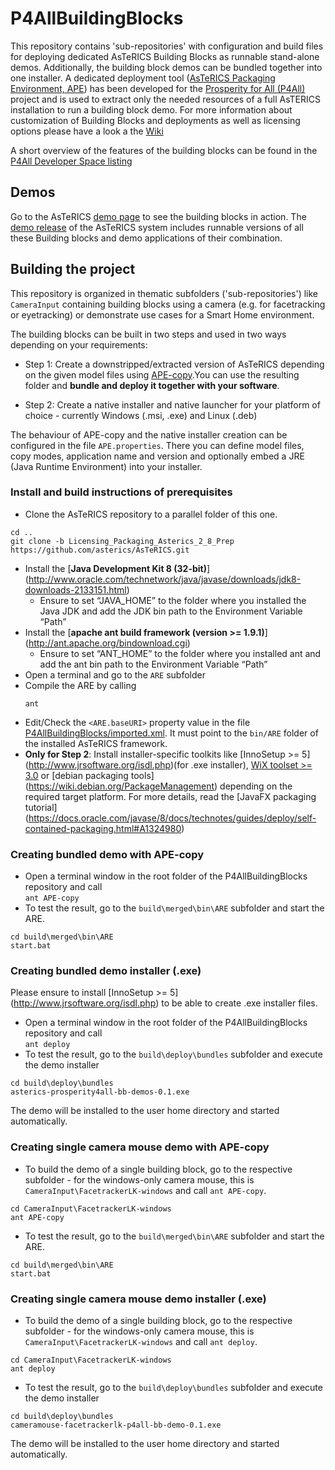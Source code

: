 # P4AllBuildingBlocks
This repository contains 'sub-repositories' with configuration and build files for deploying dedicated AsTeRICS Building Blocks as runnable stand-alone demos. Additionally, the building block demos can be bundled together into one installer. A dedicated deployment tool ([AsTeRICS Packaging Environment, APE](https://github.com/asterics/P4AllBuildingBlocks/wiki/AsTeRICS-Packaging-Environment-(APE))) has been developed for the [Prosperity for All (P4All)](http://www.prosperity4all.eu/
) project and is used to extract only the needed resources of a full AsTERICS installation to run a building block demo. For more information about customization of Building Blocks and deployments as well as licensing options please have a look a the [Wiki](https://github.com/asterics/P4AllBuildingBlocks/wiki)

A short overview of the features of the building blocks can be found in the [P4All Developer Space listing](http://portal.teco.edu/dspace/?q=en/)

## Demos
Go to the AsTeRICS [demo page](http://asterics.github.io/AsTeRICS/demos.html) to see the building blocks in action.
The [demo release](https://github.com/asterics/P4AllBuildingBlocks/releases/tag/asterics-prosperity4all-bb-demos) of the AsTeRICS system includes runnable versions of all these Building blocks and demo applications of their combination.

## Building the project
This repository is organized in thematic subfolders ('sub-repositories') like ```CameraInput``` containing building blocks using a camera (e.g. for facetracking or eyetracking) or demonstrate use cases for a Smart Home environment.

The building blocks can be built in two steps and used in two ways depending on your requirements:

* Step 1: Create a downstripped/extracted version of AsTeRICS depending on the given model files using [APE-copy](https://github.com/asterics/AsTeRICS/tree/Licensing_Packaging_Asterics_2_8_Prep/bin/APE#ape-copy).You can use the resulting folder and **bundle and deploy it together with your software**.

* Step 2: Create a native installer and native launcher for your platform of choice - currently Windows (.msi, .exe) and Linux (.deb)

The behaviour of APE-copy and the native installer creation can be configured in the file ```APE.properties```. There you can define model files, copy modes, application name and version and optionally embed a JRE (Java Runtime Environment) into your installer.   

### Install and build instructions of prerequisites 

* Clone the AsTeRICS repository to a parallel folder of this one.  
```
cd ..
git clone -b Licensing_Packaging_Asterics_2_8_Prep https://github.com/asterics/AsTeRICS.git
```
* Install the [**Java Development Kit 8 (32-bit)**] (http://www.oracle.com/technetwork/java/javase/downloads/jdk8-downloads-2133151.html)
  * Ensure to set “JAVA_HOME” to the folder where you installed the Java JDK and add the JDK bin path to the Environment Variable “Path”
* Install the [**apache ant build framework (version >= 1.9.1)**] (http://ant.apache.org/bindownload.cgi)
  * Ensure to set “ANT_HOME” to the folder where you installed ant and add the ant bin path to the Environment Variable “Path”
* Open a terminal and go to the ```ARE``` subfolder
* Compile the ARE by calling
  ```
  ant
  ```
* Edit/Check the ```<ARE.baseURI>``` property value in the file [P4AllBuildingBlocks/imported.xml](https://github.com/asterics/P4AllBuildingBlocks/blob/master/imported.xml). 
It must point to the ```bin/ARE``` folder of the installed AsTeRICS framework.   
* __Only for Step 2__: Install installer-specific toolkits like [InnoSetup >= 5] (http://www.jrsoftware.org/isdl.php)(for .exe installer), [WiX toolset >= 3.0](http://wixtoolset.org/) or [debian packaging tools] (https://wiki.debian.org/PackageManagement) depending on the required target platform. For more details, read the [JavaFX packaging tutorial] (https://docs.oracle.com/javase/8/docs/technotes/guides/deploy/self-contained-packaging.html#A1324980) 

### Creating bundled demo with APE-copy

* Open a terminal window in the root folder of the P4AllBuildingBlocks repository and call  
```ant APE-copy```
* To test the result, go to the ```build\merged\bin\ARE``` subfolder and start the ARE.  
```
cd build\merged\bin\ARE
start.bat
```  

### Creating bundled demo installer (.exe)
Please ensure to install [InnoSetup >= 5] (http://www.jrsoftware.org/isdl.php) to be able to create .exe installer files.

* Open a terminal window in the root folder of the P4AllBuildingBlocks repository and call  
```ant deploy```
* To test the result, go to the ```build\deploy\bundles``` subfolder and execute the demo installer  
```
cd build\deploy\bundles
asterics-prosperity4all-bb-demos-0.1.exe
```

The demo will be installed to the user home directory and started automatically.

### Creating single camera mouse demo with APE-copy

* To build the demo of a single building block, go to the respective subfolder - for the windows-only camera mouse, this is ```CameraInput\FacetrackerLK-windows``` and call ```ant APE-copy```.
```
cd CameraInput\FacetrackerLK-windows
ant APE-copy
```
* To test the result, go to the ```build\merged\bin\ARE``` subfolder and start the ARE.
```
cd build\merged\bin\ARE
start.bat
```  

### Creating single camera mouse demo installer (.exe)

* To build the demo of a single building block, go to the respective subfolder - for the windows-only camera mouse, this is ```CameraInput\FacetrackerLK-windows``` and call ```ant deploy```.
```
cd CameraInput\FacetrackerLK-windows
ant deploy
```
* To test the result, go to the ```build\deploy\bundles``` subfolder and execute the demo installer  
```
cd build\deploy\bundles
cameramouse-facetrackerlk-p4all-bb-demo-0.1.exe
```

The demo will be installed to the user home directory and started automatically.
